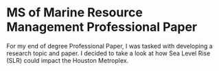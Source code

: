 # MS of Marine Resource Management Professional Paper

For my end of degree Professional Paper, I was tasked with developing a research topic and paper. I decided to take a look at how Sea Level Rise (SLR) could impact the Houston Metroplex.
